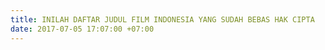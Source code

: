 ```yaml
---
title: INILAH DAFTAR JUDUL FILM INDONESIA YANG SUDAH BEBAS HAK CIPTA
date: 2017-07-05 17:07:00 +07:00
---
```


